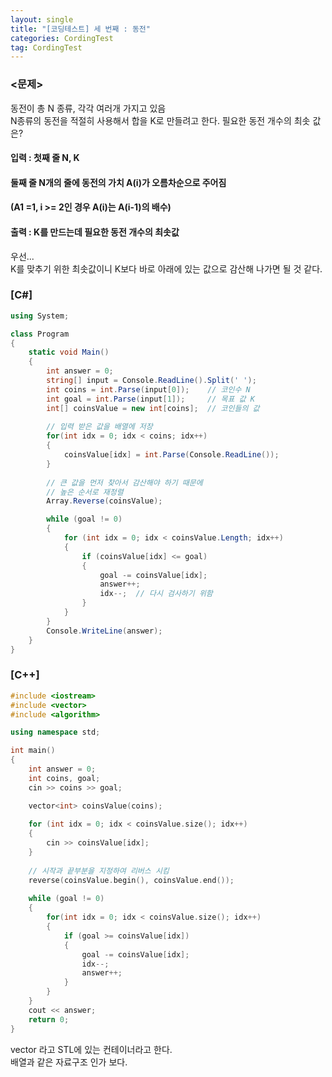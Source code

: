 ```yaml
---
layout: single
title: "[코딩테스트] 세 번째 : 동전"
categories: CordingTest
tag: CordingTest
---
```


### <문제>

동전이 총 N 종류, 각각 여러개 가지고 있음 <br>
N종류의 동전을 적절히 사용해서 합을 K로 만들려고 한다. 필요한 동전 개수의 최솟 값은?

#### 입력 : 첫째 줄 N, K

####        둘째 줄 N개의 줄에 동전의 가치 A(i)가 오름차순으로 주어짐 

####        (A1 =1, i >= 2인 경우 A(i)는 A(i-1)의 배수)

#### 출력 : K를 만드는데 필요한 동전 개수의 최솟값



우선... <br>
K를 맞추기 위한 최솟값이니 K보다 바로 아래에 있는 값으로 감산해 나가면 될 것 같다.



### [C#]

```c#
using System;

class Program
{
    static void Main()
    {
        int answer = 0;
        string[] input = Console.ReadLine().Split(' ');
        int coins = int.Parse(input[0]);	// 코인수 N
        int goal = int.Parse(input[1]);		// 목표 값 K
        int[] coinsValue = new int[coins];	// 코인들의 값
		
        // 입력 받은 값을 배열에 저장
        for(int idx = 0; idx < coins; idx++)
        {
            coinsValue[idx] = int.Parse(Console.ReadLine());
        }
        
        // 큰 값을 먼저 찾아서 감산해야 하기 때문에
        // 높은 순서로 재정렬 
        Array.Reverse(coinsValue);

        while (goal != 0)
        {
            for (int idx = 0; idx < coinsValue.Length; idx++)
            {
                if (coinsValue[idx] <= goal)
                {
                    goal -= coinsValue[idx];
                    answer++;
                    idx--;	// 다시 검사하기 위함
                }
            }
        }
        Console.WriteLine(answer);
    }
}
```

### [C++]

```c++
#include <iostream>
#include <vector>    
#include <algorithm> 

using namespace std;

int main()
{
    int answer = 0;
    int coins, goal;
    cin >> coins >> goal;

    vector<int> coinsValue(coins);
    
    for (int idx = 0; idx < coinsValue.size(); idx++)
    {
        cin >> coinsValue[idx];
    }
    
    // 시작과 끝부분을 지정하여 리버스 시킴
    reverse(coinsValue.begin(), coinsValue.end());
    
    while (goal != 0) 
    {
        for(int idx = 0; idx < coinsValue.size(); idx++)
        {
            if (goal >= coinsValue[idx]) 
            {
                goal -= coinsValue[idx];
                idx--;
                answer++;
            }
        }
    }
    cout << answer;
    return 0;
}
```

vector 라고 STL에 있는 컨테이너라고 한다. <br>
배열과 같은 자료구조 인가 보다.

